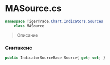 
# MASource.cs
```csharp
namespace TigerTrade.Chart.Indicators.Sources  
    class MASource
```

> Описание

### Синтаксис
```csharp
public IndicatorSourceBase Source{ get; set; }
```
